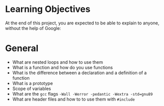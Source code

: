 # Learning Objectives
At the end of this project, you are expected to be able to explain to anyone, without the help of Google:

# General
- What are nested loops and how to use them
- What is a function and how do you use functions
- What is the difference between a declaration and a definition of a function
- What is a prototype
- Scope of variables
- What are the ``` gcc ``` flags ``` -Wall -Werror -pedantic -Wextra -std=gnu89 ```
- What are header files and how to to use them with ``` #include ```
